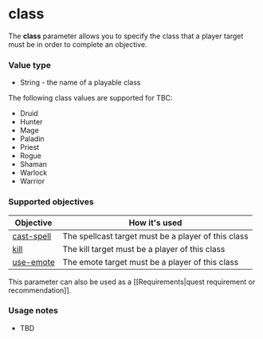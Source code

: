 # class

The **class** parameter allows you to specify the class that a player target must be in order to complete an objective.

### Value type

* String - the name of a playable class

The following class values are supported for TBC:

* Druid
* Hunter
* Mage
* Paladin
* Priest
* Rogue
* Shaman
* Warlock
* Warrior

### Supported objectives

| Objective | How it's used |
|---|---|
| [cast-spell](../objectives/cast-spell.md) | The spellcast target must be a player of this class |
| [kill](../objectives/kill.md) | The kill target must be a player of this class |
| [use-emote](../objectives/use-emote.md) | The emote target must be a player of this class |

This parameter can also be used as a [[Requirements|quest requirement or recommendation]].

### Usage notes

* TBD